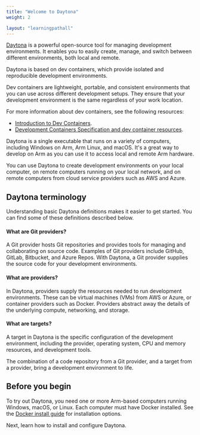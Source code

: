 ```yaml
---
title: "Welcome to Daytona"
weight: 2

layout: "learningpathall"
---
```


[Daytona](https://www.daytona.io/) is a powerful open-source tool for managing development environments. It enables you to easily create, manage, and switch between different environments, both local and remote. 

Daytona is based on dev containers, which provide isolated and reproducible development environments.

Dev containers are lightweight, portable, and consistent environments that you can use across different development setups. They ensure that your development environment is the same regardless of your work location. 

For more information about dev containers, see the following resources:
- [Introduction to Dev Containers](https://code.visualstudio.com/docs/remote/containers/).
- [Development Containers Specification and dev container resources](https://github.com/devcontainers/).

Daytona is a single executable that runs on a variety of computers, including Windows on Arm, Arm Linux, and macOS. It's a great way to develop on Arm as you can use it to access local and remote Arm hardware. 

You can use Daytona to create development environments on your local computer, on remote computers running on your local network, and on remote computers from cloud service providers such as AWS and Azure. 

## Daytona terminology

Understanding basic Daytona definitions makes it easier to get started. You can find some of these definitions described below.

#### What are Git providers?

A Git provider hosts Git repositories and provides tools for managing and collaborating on source code. Examples of Git providers include GitHub, GitLab, Bitbucket, and Azure Repos. With Daytona, a Git provider supplies the source code for your development environments.

#### What are providers?

In Daytona, providers supply the resources needed to run development environments. These can be virtual machines (VMs) from AWS or Azure, or container providers such as Docker. Providers abstract away the details of the underlying compute, networking, and storage.

#### What are targets?

A target in Daytona is the specific configuration of the development environment, including the provider, operating system, CPU and memory resources, and development tools. 

The combination of a code repository from a Git provider, and a target from a provider, bring a development environment to life. 

## Before you begin

To try out Daytona, you need one or more Arm-based computers running Windows, macOS, or Linux. Each computer must have Docker installed. See the [Docker install guide](/install-guides/docker/) for installation options. 

Next, learn how to install and configure Daytona.